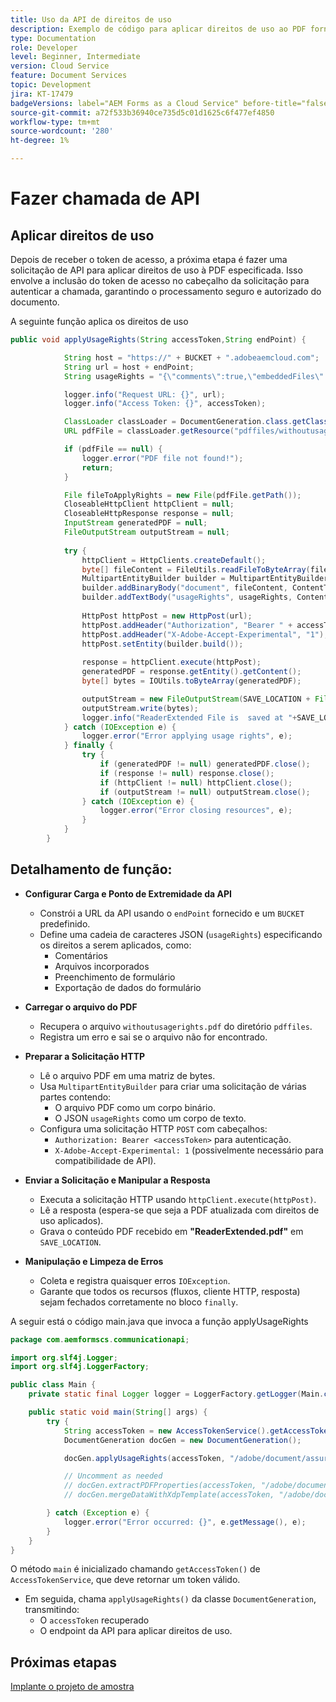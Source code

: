 ```yaml
---
title: Uso da API de direitos de uso
description: Exemplo de código para aplicar direitos de uso ao PDF fornecido
type: Documentation
role: Developer
level: Beginner, Intermediate
version: Cloud Service
feature: Document Services
topic: Development
jira: KT-17479
badgeVersions: label="AEM Forms as a Cloud Service" before-title="false"
source-git-commit: a72f533b36940ce735d5c01d1625c6f477ef4850
workflow-type: tm+mt
source-wordcount: '280'
ht-degree: 1%

---
```


# Fazer chamada de API

## Aplicar direitos de uso

Depois de receber o token de acesso, a próxima etapa é fazer uma solicitação de API para aplicar direitos de uso à PDF especificada. Isso envolve a inclusão do token de acesso no cabeçalho da solicitação para autenticar a chamada, garantindo o processamento seguro e autorizado do documento.

A seguinte função aplica os direitos de uso

```java
public void applyUsageRights(String accessToken,String endPoint) {

            String host = "https://" + BUCKET + ".adobeaemcloud.com";
            String url = host + endPoint;
            String usageRights = "{\"comments\":true,\"embeddedFiles\":true,\"formFillIn\":true,\"formDataExport\":true}";

            logger.info("Request URL: {}", url);
            logger.info("Access Token: {}", accessToken);

            ClassLoader classLoader = DocumentGeneration.class.getClassLoader();
            URL pdfFile = classLoader.getResource("pdffiles/withoutusagerights.pdf");

            if (pdfFile == null) {
                logger.error("PDF file not found!");
                return;
            }

            File fileToApplyRights = new File(pdfFile.getPath());
            CloseableHttpClient httpClient = null;
            CloseableHttpResponse response = null;
            InputStream generatedPDF = null;
            FileOutputStream outputStream = null;
            
            try {
                httpClient = HttpClients.createDefault();
                byte[] fileContent = FileUtils.readFileToByteArray(fileToApplyRights);
                MultipartEntityBuilder builder = MultipartEntityBuilder.create();
                builder.addBinaryBody("document", fileContent, ContentType.create("application/pdf"),fileToApplyRights.getName());
                builder.addTextBody("usageRights", usageRights, ContentType.APPLICATION_JSON);
                
                HttpPost httpPost = new HttpPost(url);
                httpPost.addHeader("Authorization", "Bearer " + accessToken);
                httpPost.addHeader("X-Adobe-Accept-Experimental", "1");
                httpPost.setEntity(builder.build());
                
                response = httpClient.execute(httpPost);
                generatedPDF = response.getEntity().getContent();
                byte[] bytes = IOUtils.toByteArray(generatedPDF);

                outputStream = new FileOutputStream(SAVE_LOCATION + File.separator + "ReaderExtended.pdf");
                outputStream.write(bytes);
                logger.info("ReaderExtended File is  saved at "+SAVE_LOCATION);
            } catch (IOException e) {
                logger.error("Error applying usage rights", e);
            } finally {
                try {
                    if (generatedPDF != null) generatedPDF.close();
                    if (response != null) response.close();
                    if (httpClient != null) httpClient.close();
                    if (outputStream != null) outputStream.close();
                } catch (IOException e) {
                    logger.error("Error closing resources", e);
                }
            }
        }
```

## Detalhamento de função:



* **Configurar Carga e Ponto de Extremidade da API**
   * Constrói a URL da API usando o `endPoint` fornecido e um `BUCKET` predefinido.
   * Define uma cadeia de caracteres JSON (`usageRights`) especificando os direitos a serem aplicados, como:
      * Comentários
      * Arquivos incorporados
      * Preenchimento de formulário
      * Exportação de dados do formulário

* **Carregar o arquivo do PDF**
   * Recupera o arquivo `withoutusagerights.pdf` do diretório `pdffiles`.
   * Registra um erro e sai se o arquivo não for encontrado.

* **Preparar a Solicitação HTTP**
   * Lê o arquivo PDF em uma matriz de bytes.
   * Usa `MultipartEntityBuilder` para criar uma solicitação de várias partes contendo:
      * O arquivo PDF como um corpo binário.
      * O JSON `usageRights` como um corpo de texto.
   * Configura uma solicitação HTTP `POST` com cabeçalhos:
      * `Authorization: Bearer <accessToken>` para autenticação.
      * `X-Adobe-Accept-Experimental: 1` (possivelmente necessário para compatibilidade de API).

* **Enviar a Solicitação e Manipular a Resposta**
   * Executa a solicitação HTTP usando `httpClient.execute(httpPost)`.
   * Lê a resposta (espera-se que seja a PDF atualizada com direitos de uso aplicados).
   * Grava o conteúdo PDF recebido em **&quot;ReaderExtended.pdf&quot;** em `SAVE_LOCATION`.

* **Manipulação e Limpeza de Erros**
   * Coleta e registra quaisquer erros `IOException`.
   * Garante que todos os recursos (fluxos, cliente HTTP, resposta) sejam fechados corretamente no bloco `finally`.

A seguir está o código main.java que invoca a função applyUsageRights

```java
package com.aemformscs.communicationapi;

import org.slf4j.Logger;
import org.slf4j.LoggerFactory;

public class Main {
    private static final Logger logger = LoggerFactory.getLogger(Main.class);

    public static void main(String[] args) {
        try {
            String accessToken = new AccessTokenService().getAccessToken();
            DocumentGeneration docGen = new DocumentGeneration();

            docGen.applyUsageRights(accessToken, "/adobe/document/assure/usagerights");

            // Uncomment as needed
            // docGen.extractPDFProperties(accessToken, "/adobe/document/extract/pdfproperties");
            // docGen.mergeDataWithXdpTemplate(accessToken, "/adobe/document/generate/pdfform");

        } catch (Exception e) {
            logger.error("Error occurred: {}", e.getMessage(), e);
        }
    }
}
```

O método `main` é inicializado chamando `getAccessToken()` de `AccessTokenService`, que deve retornar um token válido.

* Em seguida, chama `applyUsageRights()` da classe `DocumentGeneration`, transmitindo:
   * O `accessToken` recuperado
   * O endpoint da API para aplicar direitos de uso.


## Próximas etapas

[Implante o projeto de amostra](sample-project.md)
